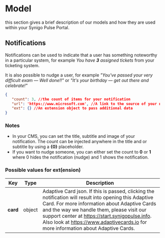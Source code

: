 # Model
this section gives a brief description of our models and how they are used within your Synigo Pulse Portal.

## Notifications
Notifications can be used to indicate that a user has something noteworthy in a particular system, for example *You have **3** assigned tickets* from your ticketing system. 

It is also possible to nudge a user, for example *"You've passed your very difficult exam — Well done!!"* or *"It's your birthday — get out there and celebrate!"*

``` json
{
   "count": 3, //the count of items for your notification
   "url": 'https://www.microsoft.com', //A link to the source of your notification
   "ext": {} //An extension object to pass additional data
}
```
### Notes
- In your CMS, you can set the title, subtitle and image of your notification. The count can be injected anywhere in the title and or subtitle by using a **{0}** placeholder.
- If you want to nudge someone, you can either set the count to **0** or **1** where 0 hides the notification (nudge) and 1 shows the notification.
### Possible values for ext(ension)
|Key|Type|Description|
|--|--|--|
| **card** |object| Adaptive Card json. If this is passed, clicking the notification will result into opening this Adaptive Card. For more information about Adaptive Cards and the way we handle them, please visit our support center at https://start.synigopulse.info. Also look at https://www.adaptivecards.io for more information about Adaptive Cards.
